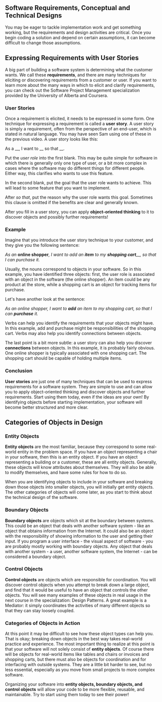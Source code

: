 ## Software Requirements, Conceptual and Technical Designs

You may be eager to tackle implementation work and get something working, but the requirements and design activities are critical. Once you begin coding a solution and depend on certain assumptions, it can become difficult to change those assumptions. 

## Expressing Requirements with User Stories

A big part of building a software system is determining what the customer wants. We call these **requirements**, and there are many techniques for eliciting or discovering requirements from a customer or user. If you want to learn more about the many ways in which to elicit and clarify requirements, you can check out the Software Project Management specialization provided by the University of Alberta and Coursera.

### User Stories

Once a requirement is elicited, it needs to be expressed in some form. One technique for expressing a requirement is called a **user story**. A user story is simply a requirement, often from the perspective of an end-user, which is stated in natural language. You may have seen Sam using one of these in the previous video. A user story looks like this:

As a \_\_, I want to \_\_ so that \_\_.

Put the _user_ _role_ into the first blank. This may be quite simple for software in which there is generally only one type of user, or a bit more complex in cases where the software may do different things for different people. Either way, this clarifies who wants to use this feature.

In the second blank, put the goal that the user role wants to achieve. This will lead to some feature that you want to implement.

After _so that_, put the reason why the user role wants this goal. Sometimes this clause is omitted if the benefits are clear and generally known.

After you fill in a user story, you can apply **object-oriented thinking** to it to discover objects and possibly further requirements!

### Example

Imagine that you introduce the user story technique to your customer, and they give you the following sentence:

_As an_ **online shopper**_, I want to add an_ _**item**_ _to my_ _**shopping cart**__, so that I can purchase it._

Usually, the nouns correspond to objects in your software. So in this example, you have identified three objects: first, the user role is associated with an object in the software (the online shopper). An item could be any product at the store, while a shopping cart is an object for tracking items for purchase.

Let's have another look at the sentence:

_As an online shopper, I want to_ _**add**_ _an item to my shopping cart, so that I can_ _**purchase**_ _it._

Verbs can help you identify the requirements that your objects might have. In this example, add and purchase might be responsibilities of the shopping cart. Verbs may also help you identify connections between objects.

The last point is a bit more subtle: a user story can also help you discover **connections** between objects. In this example, it is probably fairly obvious. One online shopper is typically associated with one shopping cart. The shopping cart should be capable of holding multiple items.

### Conclusion

**User stories** are just one of many techniques that can be used to express requirements for a software system. They are simple to use and can allow you to apply object-oriented thinking and discover objects and further requirements. Start using them today, even if the ideas are your own! By identifying objects before starting implementation, your software will become better structured and more clear.

## Categories of Objects in Design

### Entity Objects

**Entity objects** are the most familiar, because they correspond to some real-world entity in the problem space. If you have an object representing a chair in your software, then this is an entity object. If you have an object representing a building or a customer, these are all entity objects. Generally, these objects will know attributes about themselves. They will also be able to modify themselves, and have some rules for how to do so.

When you are identifying objects to include in your software and breaking down those objects into smaller objects, you will initially get entity objects. The other categories of objects will come later, as you start to think about the technical design of the software.

### Boundary Objects

**Boundary objects** are objects which sit at the boundary between systems. This could be an object that deals with another software system - like an object that obtains information from the Internet. It could also be an object with the responsibility of showing information to the user and getting their input. If you program a user interface - the visual aspect of software - you are probably mostly working with boundary objects. Any object that deals with another system - a user, another software system, the Internet - can be considered a boundary object.

### Control Objects

**Control objects** are objects which are responsible for coordination. You will discover control objects when you attempt to break down a large object, and find that it would be useful to have an object that controls the other objects. You will see many examples of these objects in real usage in the next course in the specialization: Design Patterns. A great example is a Mediator: it simply coordinates the activities of many different objects so that they can stay loosely coupled.

### Categories of Objects in Action

At this point it may be difficult to see how these object types can help you. That is okay; breaking down objects in the best way takes real-world practice and experience. The most important thing to realize at this point is that your software will not solely consist of **entity objects**. Of course there will be objects for real-world items like tables and chairs or invoices and shopping carts, but there must also be objects for coordination and for interfacing with outside systems. They are a little bit harder to see, but no less essential, especially as you move from small projects to more complex software.

Organizing your software into **entity objects, boundary objects, and control objects** will allow your code to be more flexible, reusable, and maintainable. Try to start using them today to see their power!
